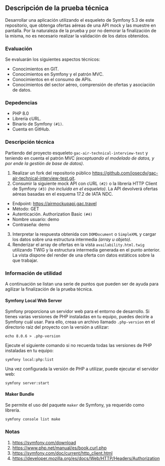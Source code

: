 ## Descripción de la prueba técnica
Desarrollar una aplicación utilizando el esqueleto de Symfony 5.3 de este repositorio, que obtenga ofertas aéreas de una API mock y las muestre en pantalla.
Por la naturaleza de la prueba y por no demorar la finalización de la misma, no es necesario realizar la validación de los datos obtenidos.
### Evaluación
Se evaluarán los siguientes aspectos técnicos:
- Conocimientos en GIT.
- Conocimientos en Symfony y el patrón MVC.
- Conocimientos en el consumo de APIs.
- Conocimientos del sector aéreo, comprensión de ofertas y asociación de datos.
### Depedencias
- PHP 8.0
- Librería cURL.
- Binario de Symfony `(#1)`.
- Cuenta en GitHub.
### Descripción técnica
Partiendo del proyecto esqueleto `gac-air-technical-interview-test` y teniendo en cuenta el patrón MVC _(exceptuando el modelado de datos, y por ende la gestión de base de datos)_.
1. Realizar un fork del repositorio público https://github.com/josecdv/gac-air-technical-interview-test.git.
2. Consumir la siguiente mock API con cURL `(#2)` o la librería HTTP Client de Symfony `(#3)` _(no incluida en el esqueleto)_. La API devolverá ofertas aéreas basadas en el esquema 17.2 de IATA NDC.
- Endpoint: https://airmockupapi.gac.travel
- Método: GET
- Autenticación. Authorization Basic `(#4)`
- Nombre usuario: demo
- Contraseña: demo
3. Interpretar la respuesta obtenida con `DOMDocument` o `SimpleXML` y cargar los datos sobre una estructura intermedia _(array u objeto)_.
4. Renderizar el array de ofertas en la vista `availability.html.twig` utilizando TWIG y la estructura intermedia generada en el punto anterior. La vista dispone del render de una oferta con datos estáticos sobre la que trabajar.
### Información de utilidad
A continuación se listan una serie de puntos que pueden ser de ayuda para agilizar la finalización de la prueba técnica.
#### Symfony Local Web Server
Symfony proporciona un servidor web para el entorno de desarrollo. 
Si tienes varias versiones de PHP instaladas en tu equipo, puedes decirle a Symfony cuál usar. Para ello, creaa un archivo llamado `.php-version` en el directorio raíz del proyecto con la versión a utilizar:
```
echo 8.0.6 > .php-version
```
Ejecute el siguiente comando si no recuerda todas las versiones de PHP instaladas en tu equipo:
```
symfony local:php:list

```
Una vez configurada la versión de PHP a utilizar, puede ejecutar el servidor web:
```
symfony server:start
```
#### Maker Bundle
Se permite el uso del paquete `maker` de Symfony, ya requerido como librería.
```
symfony console list make
```
### Notas
1. https://symfony.com/download
2. https://www.php.net/manual/es/book.curl.php
3. https://symfony.com/doc/current/http_client.html
4. https://developer.mozilla.org/es/docs/Web/HTTP/Headers/Authorization